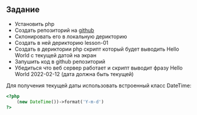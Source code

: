 ## Задание

- Установить php
- Создать репозиторий на [github](https://github.com)
- Склонировать его в локальную дерикторию
- Создать в ней дерикторию lesson-01
- Создать в дериктории php скрипт который будет выводить Hello World с текущей датой на экран
- Запушить код в github репозиторий
- Убедиться что веб сервер работает и скрипт выводит фразу Hello World 2022-02-12 (дата должна быть текущей)

Для получения текущей даты использовать встроенный класс DateTime:
```php
<?php 
    (new DateTime())->format('Y-m-d') 
?>   
```
